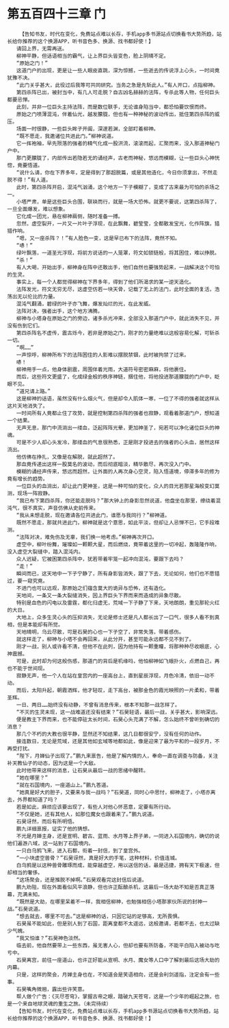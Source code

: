 # 第五百四十三章 门
        【告知书友，时代在变化，免费站点难以长存，手机app多书源站点切换看书大势所趋，站长给你推荐的这个换源APP，听书音色多、换源、找书都好使！】
       请回上界，无需再送。
       柳神平静，但话语相当的霸气，让上界巨头皆变色，脸上阴晴不定。
       “原始之门！”
       这道门户的出现，更是让一些人眼皮直跳，深为惊撼，一些逝去的传说浮上心头，一时间竟犹豫不决。
       “此门关乎甚大，此役过后我等可共同研究。当务之急是先斩此人。”有人开口，点指柳神。
       第四杀阵已出，被封当中，有几人可走脱？自古凶名赫赫的法阵，专杀此等人物，任何巨头都要忌惮。
       此刻，并非一位巨头主持法阵，而是数位联手，无论谁身陷当中，都恐怕要饮恨而终。
       原始之门喷薄混沌，伴着仙光，越发朦胧，但也有一种神秘的波动传出，抵住第四杀阵的威压。
       场面一时很静，一些巨头眸子开阖，深邃若渊，全部盯着柳神。
       “既不愿走，我邀诸位共进此门。”柳神说道。
       它一挥袍袖，早先殒落的强者的精气化成一股洪流，滚滚而起，汇聚而来，没入那道神秘门户中。
       那门更朦胧了，内部传出若隐若无的诵经声，古老而神秘，悠远而模糊，让一些巨头心神恍惚，竟要悟道。
       “说什么请，你在下界多年，定是得到了那超脱篇，或是其他造化，今日你须拿出，不然走脱不得！”有人道。
       此时，第四杀阵开启，混沌气汹涌，这个地方一下子模糊了，变成了古来最为可怕的杀场之一。
       小塔严肃，单是这些巨头合围，联袂而行，就是一场大恐怖。就更不要说，这第四杀阵了，一旦全面爆发，难以想象。
       它化成一团光，悬在柳神肩侧，随时准备一搏。
       忽然，虚空裂开，一片又一片叶子浮现，在此飘舞，碧莹莹，全都散发宝光，化作阵旗，猎猎作响。
       “嗯，又一座杀阵？！”有人脸色一变，这是早已布下的法阵，竟然不知。
       “哧！”
       绿叶飘落，一道圣光浮现，将前方说话的一人笼罩，符文如锁链般，将其困住，难以挣脱。
       “杀！”
       有人大喝，开始出手，柳神身在阵中还敢出手，他们自然也要强势起来，一战解决这个可怕的生灵。
       事实上，每一个人都觉得柳神在下界多年，得到了他们所渴求的某一逆天造化。
       法阵发光，符文无穷无尽，这虚空仿若一块天骨，记载了无上的法门，此时全面的复活，浩荡出无以伦比的力量。
       混沌气翻涌，碧绿的叶子亦飞舞，爆发灿烂的光，在此发威。
       法阵对决，强者出手，这个地方沸腾。
       柳神与小塔身在原始之门的旁边，诸多杀光冲来，全部没入那道门户中，就此消失不见，并没有伤到它们。
       第四杀阵名不虚传，震古烁今，若非是原始之门，刚才的力量绝难以这般容易化解，可斩杀一切。
       “啊……”
       一声惊呼，柳神所布下的法阵困住的人影难以摆脱禁锢，此时被拘禁了过来。
       哧！
       柳神用手一点，他身体剧震，周围伴着光雨，大道符号密密麻麻，将他裹住。
       而后，这些符文更盛了，化成绿金般的秩序神链，捆住他，将他投进那道朦胧的门户中，眨眼不见。
       “道兄请上路。”
       这是柳神的话语，虽然没有什么烟火气，但是却令人肌体一寒，一位了不得的强者就这样从这片天地消失了。
       一时间所有人竟都止住了攻势，就是控制第四杀阵的强者也寂静，观看着那道门户，想知道一个结果。
       无声无息，那门中流淌出一缕血，泛起阵阵光晕，更加神圣了，宛若可以净化诸位巨头的神魂。
       可是不少人却心头发冷，那缕血的气息很熟悉，正是刚才投进去的强者的心头血，居然这样流出。
       他仿佛在挣扎，又像是在解脱，就此超然了。
       那血竟传递出这样一股莫名的波动，而后彻底暗淡，精华散尽，再次没入门中。
       模糊的诵经声传来，悠远而超然，让外面的人再次身心空灵，陷入悟道境，停滞多年的修为竟有增长的趋势。
       一位巨头的血淌出，却让此门更神圣，这是一种可怕的变化，众人的目光若那星海般变幻莫测，现场一阵寂静。
       “我已布下第四杀阵，你还能走脱吗？”那大钟上的身影忽然说道，他盘坐在那里，缭绕着混沌气，很不真实，声音仿佛从史前传来。
       “我从未想走脱，现在邀请各位共进此门，谁愿与我同行？”柳神道。
       既然不愿走，那就共进此门，柳神就是这个意思，如此平淡，但却让人忌惮不已，它手段难测。
       “法阵对决，难免伤及无辜，我们换一地考虑。”柳神再次开口。
       虚空中，柳叶纷舞，璀璨如一颗颗大星，而后燃烧，竟带着这里的一切冲起，轰隆隆作响，没入虚空大裂缝中，踏入混沌内。
       众人迟疑，它被困第四杀阵中，犹若带着牢笼一起冲向混沌，要跟下去吗？
       “走！”
       瞬间而已，这天地中一下子宁静了，所有身影皆消失，跟了下去，无论如何，他们也不愿错过，要一窥究竟。
       不进门也可以远观，那原始之们蕴含莫大的诡异与恐怖，还有造化。
       天地间，一条又一条大裂缝消失，因上界巨头下界而来而造成的异象尽散。
       特别是血色的闪电以及雷霆，都化归虚无，荒域一下子静了下来，天地朗朗，重见那轮火红的大日。
       大地上，众多生灵心头的压抑消失，无论是修士还是凡人都长出了一口气，很多人看不到真相，但是本能却有所觉。
       天地晴明，乌云尽散，可是石昊的心也一下子空了，非常失落，带着感伤。
       就这样走了，柳神与小塔不会再回来，从此分开，甚至可能永远都不见不到了。
       刚才一战，别人或许看不清，但他不在此列，因为他持有一颗重瞳，将那种种尽收眼底，心神震撼。
       可是，此时却为何这般伤感，那道门的背后是机缘吗，他怕柳神如飞蛾扑火，点燃自己，再也不能于世间现。
       寂静无声，他一个人在站在皇宫内的一座高台上，直到星辰浮现，月色冷清，依旧一动不动。
       而后，太阳升起，朝霞洒辉，他才轻叹，走下高台，被那金色的霞光映照的一片柔和，带着圣辉。
       一日、两日……始终没有动静，不曾有消息传来，根本不知那一战怎样了。
       “不灭的生灵未现，这一战难道还没有结束？”石昊轻语，最后一战，关乎甚大，影响深远。
       便是教主下界而来，也不能停驻太长时间，石昊心头充满了不解，怎么始终不曾听到确切的消息？
       那几个不朽的大教也很平静，显然还不知结果，这几日都很安宁，没有任何的动作。
       接连数日，无论是荒域，还是其他如玄域等地都如此，像是迎来了最为平和的一段岁月，不再受打扰。
       “陛下，月婵仙子出现了。”鹏九来禀告，他是了解内情的人，奉命一直在调查与防备，关注补天教仙子的动态，因为这是一个大敌。
       此时他带来这样的消息，让石昊从最后一战的思绪中醒转。
       “她在哪里？”
       “就在石国境内，一座道山上。”鹏九答道。
       “她真是好大的胆子，又要来与我一战吗？”石昊道，同时心中思忖，柳神走了，小塔亦离去，外界都知道了吗？
       若是如此，麻烦应该要出现了，有些人对他心怀恶意，定要有所行动。
       “不仅是她，还有其他人，如那位魔女也跟着来了。”鹏九说道。
       石昊讶然，而后有所明悟。
       鹏九详细禀报，证实了他的猜想。
       不光是月婵主身，还是宣明、碧古、蓝雨、水月等上界子弟，一同进入石国境内，确切的说他们遍游八域，这一站到了石国境内。
       一只白乌鸦飞来，进入石都，衔着一封信，到了皇宫外。
       “一小块虚空兽骨？”石昊讶然，真是好大的手笔，这种材料，价值连城。
       白乌鸦是以这种兽骨雕琢而成，能穿越虚空，用以送信的话，最是迅捷，拥有天下极速，但却相当的奢侈。
       “这场聚会，还是推脱不掉啊。”石昊观看完这封信后说道。
       鹏九劝阻，现在外面看似风平浪静，但也许正酝酿杀机，这最后一场大劫不知是否真正落幕，充满未知。
       “既然是大劫，在哪里呆着不一样，我相信柳神，也勉强相信小塔那家伙所说的封神一战。”石昊说道。
       “想去就去，哪里不可去。”这是柳神的话，只因它站的足够高，无所畏惧。
       石昊虽不能如此，但是别人到了石国，距离皇都不太遥远，这般邀请，若都不去，也太过缺少气魄。
       “我又怕谁？”石昊神色淡然。
       临去前，他自然要带上一些东西，虽无害人心，但却也要有所防备，不能平白陷入被动与吃亏中。
       石昊离宫，前往一座道山，也许正好能从宣明、水月、魔女等人口中了解到最后这场大劫的内幕。
       只是，这样的聚会，月婵主身也在，不知道会是笑语相向，还是会利剑遥指，注定会有一些事。
       石昊嘴角微翘，露出些许笑意。
       帮人做个广告：《灭尽苍穹》，掌握古帝之眼，踏破九天苍穹，这是一个少年的崛起之旅，也是一个来自地球灵魂的重生之旅。（未完待续）
       【告知书友，时代在变化，免费站点难以长存，手机app多书源站点切换看书大势所趋，站长给你推荐的这个换源APP，听书音色多、换源、找书都好使！】